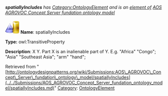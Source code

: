 ___spatiallyIncludes__ has [Category:OntologyElement](../../Category/OntologyElement.md "Category:OntologyElement") and is an [element of](../../Property/ElementOf.md "Property:ElementOf") [AOS AGROVOC Concept Server fundation ontology model](../../Submissions/AOS_AGROVOC_Concept_Server_fundation_ontology_model.md "Submissions:AOS AGROVOC Concept Server fundation ontology model")_


  




[![ObjectProperty](../../images/thumb/c/c3/ObjectProperty.gif/45px-ObjectProperty.gif)](../../Image/ObjectProperty.gif.md "ObjectProperty")
__Name__: spatiallyIncludes 


__Type:__ owl:TransitiveProperty 


__Description__: X <spatially includes> Y. Part X is an inalienable part of Y. E.g. "Africa" <spatially includes> "Congo"; "Asia" <spatially includes> "Southeast Asia"; "arm" <spatially includes> "hand"; 





Retrieved from "[http://ontologydesignpatterns.org/wiki/Submissions:AOS\_AGROVOC\_Concept\_Server\_fundation\_ontology\_model/spatiallyIncludes](../../Submissions/AOS_AGROVOC_Concept_Server_fundation_ontology_model/spatiallyIncludes.md)"
 [Category](http://ontologydesignpatterns.org/wiki/Special:Categories "Special:Categories"): [OntologyElement](../../Category/OntologyElement.md "Category:OntologyElement")